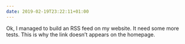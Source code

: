 ```yaml
---
date: 2019-02-19T23:22:11+01:00
---
```

Ok, I managed to build an RSS feed on my website. 
It need some more tests. This is why the link doesn’t appears on the homepage.